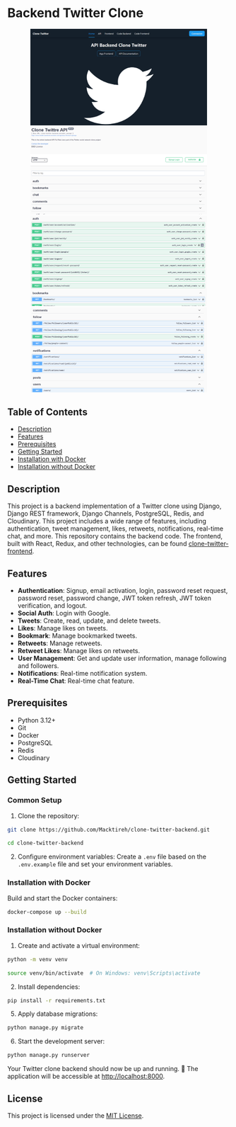 # Backend Twitter Clone

<p align="center">
  <img src="https://raw.githubusercontent.com/Macktireh/Media/main/images/clone-twitter-back.png" alt="Home screen" width=400>
  <img src="https://raw.githubusercontent.com/Macktireh/Media/main/images/clone-twitter-api1.png" alt="Home screen" width=400>
  <img src="https://raw.githubusercontent.com/Macktireh/Media/main/images/clone-twitter-api2.png" alt="Home screen" width=400>
  <img src="https://raw.githubusercontent.com/Macktireh/Media/main/images/clone-twitter-api3.png" alt="Home screen" width=400>
</p>

## Table of Contents
- [Description](#description)
- [Features](#features)
- [Prerequisites](#prerequisites)
- [Getting Started](#getting-started)
- [Installation with Docker](#installation-with-docker)
- [Installation without Docker](#installation-without-docker)


## Description

This project is a backend implementation of a Twitter clone using Django, Django REST framework, Django Channels, PostgreSQL, Redis, and Cloudinary. This project includes a wide range of features, including authentication, tweet management, likes, retweets, notifications, real-time chat, and more. This repository contains the backend code. The frontend, built with React, Redux, and other technologies, can be found [clone-twitter-frontend](https://github.com/Macktireh/clone-twitter-frontend).


## Features

- **Authentication**: Signup, email activation, login, password reset request, password reset, password change, JWT token refresh, JWT token verification, and logout.
- **Social Auth**: Login with Google.
- **Tweets**: Create, read, update, and delete tweets.
- **Likes**: Manage likes on tweets.
- **Bookmark**: Manage bookmarked tweets.
- **Retweets**: Manage retweets.
- **Retweet Likes**: Manage likes on retweets.
- **User Management**: Get and update user information, manage following and followers.
- **Notifications**: Real-time notification system.
- **Real-Time Chat**: Real-time chat feature.


## Prerequisites

- Python 3.12+
- Git
- Docker
- PostgreSQL
- Redis
- Cloudinary


## Getting Started

### Common Setup

1. Clone the repository:

```sh
git clone https://github.com/Macktireh/clone-twitter-backend.git
```
```sh
cd clone-twitter-backend
```

2. Configure environment variables: Create a `.env` file based on the `.env.example` file and set your environment variables.

### Installation with Docker

Build and start the Docker containers:

```bash
docker-compose up --build
```

### Installation without Docker

1. Create and activate a virtual environment:

```bash
python -m venv venv
```
```bash
source venv/bin/activate  # On Windows: venv\Scripts\activate
```

2. Install dependencies:

```bash
pip install -r requirements.txt
```
5. Apply database migrations:

```bash
python manage.py migrate
```

6. Start the development server:

```bash
python manage.py runserver
```

Your Twitter clone backend should now be up and running. 🎉
The application will be accessible at [http://localhost:8000](http://localhost:8000).


## License

This project is licensed under the [MIT License](LICENSE).
